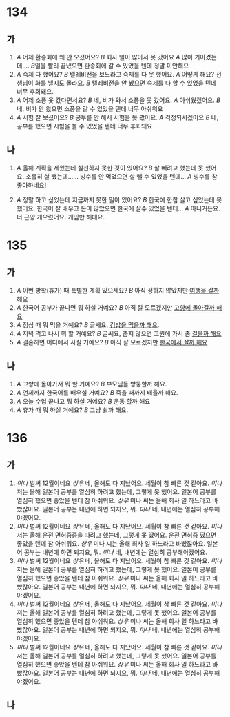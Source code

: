 # 134
## 가
1. *A* 어제 환송회에 왜 안 오셨어요?
   *B* 회사 일이 많아서 못 갔어요
   *A* 많이 기아겼는데....
   *B*일을 빨리 끝냈으면 환송회에 갈 수 있었을 텐데 정말 미안해요
2. *A* 숙제 다 했어요?
   *B* 텔레비전을 보느라고 숙제를 다 못 했어요.
   *A* 어떻게 해요? 선생님이 화를 낼지도 몰라요.
   *B* 텔레비전을 안 봤으면 숙제를 다 할 수 있었을 텐데 너무 후회돼요.
3. *A* 어제 소풍 못 갔다면서요?
   *B* 네, 비가 와서 소풍을 못 갔어요.
   *A* 아쉬웠겠어요.
   *B* 네, 비가 안 왔으면 소풍을 갈 수 있었을 텐데 너무 아쉬워요
4. *A* 시험 잘 보셨어요?
   *B* 공부를 안 해서 시험을 못 봤어요.
   *A* 걱정되시겠어요
   *B* 네, 공부를 했으면 시험을 볼 수 있었을 텐데 너무 후회돼요
## 나
1. *A* 올해 계획을 세웠는데 실천하지 못한 것이 있어요?
   *B* 살 빼려고 했는데 못 했어요. 소홀히 살 뺐는데...... 빙수를 안 먹었으면 살 뺄 수 있었을 텐데...
   *A* 빙수를 참 좋아하네요!

2. *A* 정말 하고 싶었는데 지금까지 못한 일이 있어요?
   *B* 한국에 한참 살고 싶었는데 못 했어요. 한국어 잘 배우고 돈이 많았으면 한국에 살수 있었을 텐데...
   *A* 아니거든요. 너 근양 게으렀어요.  게임만 해대요.
# 135
## 가
1. *A* 이번 방학(휴가) 때 특별한 계획 있으세요?
   *B*  아직 정하지 않았지만 <u>여행을 갈까 해요</u>
2. *A* 한국어 공부가 끝나면 뭐 하실 거예요?
   *B* 아직 잘 모르겠지만 <u>고향에 돌아갈까 해요</u>
3. *A* 점심 때 뭐 먹을 거예요?
   *B*  글쎄요, <u>김밥을 먹을까 해요</u>.
4. *A* 저녁 먹고 나서 뭐 할 거예요?
   *B* 글쎄요, 춥지 않으면 고원에 가서 좀 <u>걸을까 해요</u>
5. *A* 결혼하면 어디에서 사실 거예요?
   *B*  아직 잘 모르겠지만 <u>한국에서 살까 해요</u>
## 나
1. *A* 고향에 돌아가서 뭐 할 거예요?
   *B* 부모님들 방뭉할까 해요.
2. *A* 언제까지 한국어를 배우실 거예요?
   *B* 죽을 때까지 배울까 해요.
3. *A* 오늘 수업 끝나고 뭐 하실 거예요?
   *B*  운동 할까 해요
4. *A* 휴가 때 뭐 하실 거예요?
   *B* 그냥 쉴까 해요.
# 136
## 가
1. *미나* 벌써 12월이네요
   *상우* 네, 올해도 다 지났어요. 세월이 참 빠른 것 같아요.
   *미나* 저는 올해 일본어 공부를 열심히 하려고 했는데, 그렇게 못 했어요. 일본어 공부를 열심히 했으면 좋았을 텐데 참 아쉬워요.
   *상우* 미나 씨는 올해 회사 일 하느라고 바빴잖아요. 일본어 공부는 내년에 하면 되지요, 뭐.
   *미나* 네, 내년에는 열심히 공부해야겠어요.
2. *미나* 벌써 12월이네요
   *상우* 네, 올해도 다 지났어요. 세월이 참 빠른 것 같아요.
   *미나* 저는 올해 운전 면허중증을 따려고 했는데, 그렇게 못 땄어요. 운전 면허증 땄으면 좋았을 텐데 참 아쉬워요.
   *상우* 미나 씨는 올해 회사 일 하느라고 바빴잖아요. 일본어 공부는 내년에 하면 되지요, 뭐.
   *미나* 네, 내년에는 열심히 공부해야겠어요.
3. *미나* 벌써 12월이네요
   *상우* 네, 올해도 다 지났어요. 세월이 참 빠른 것 같아요.
   *미나* 저는 올해 일본어 공부를 열심히 하려고 했는데, 그렇게 못 했어요. 일본어 공부를 열심히 했으면 좋았을 텐데 참 아쉬워요.
   *상우* 미나 씨는 올해 회사 일 하느라고 바빴잖아요. 일본어 공부는 내년에 하면 되지요, 뭐.
   *미나* 네, 내년에는 열심히 공부해야겠어요.
4. *미나* 벌써 12월이네요
   *상우* 네, 올해도 다 지났어요. 세월이 참 빠른 것 같아요.
   *미나* 저는 올해 일본어 공부를 열심히 하려고 했는데, 그렇게 못 했어요. 일본어 공부를 열심히 했으면 좋았을 텐데 참 아쉬워요.
   *상우* 미나 씨는 올해 회사 일 하느라고 바빴잖아요. 일본어 공부는 내년에 하면 되지요, 뭐.
   *미나* 네, 내년에는 열심히 공부해야겠어요.
5. *미나* 벌써 12월이네요
   *상우* 네, 올해도 다 지났어요. 세월이 참 빠른 것 같아요.
   *미나* 저는 올해 일본어 공부를 열심히 하려고 했는데, 그렇게 못 했어요. 일본어 공부를 열심히 했으면 좋았을 텐데 참 아쉬워요.
   *상우* 미나 씨는 올해 회사 일 하느라고 바빴잖아요. 일본어 공부는 내년에 하면 되지요, 뭐.
   *미나* 네, 내년에는 열심히 공부해야겠어요.
## 나